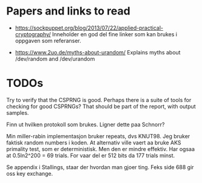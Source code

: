 Papers and links to read
========================

  * https://sockpuppet.org/blog/2013/07/22/applied-practical-cryptography/
    Inneholder en god del fine linker som kan brukes i oppgaven som referanser.

  * https://www.2uo.de/myths-about-urandom/
    Explains myths about /dev/random and /dev/urandom

TODOs
=====

Try to verify that the CSPRNG is good. Perhaps there is a suite of tools for
checking for good CSPRNGs? That should be part of the report, with output
samples.

Finn ut hvilken protokoll som brukes. Ligner dette paa Schnorr?

Min miller-rabin implementasjon bruker repeats, dvs KNUT98. Jeg bruker faktisk
random numbers i koden. At alternativ ville vaert aa bruke AKS primality test,
som er deterministisk. Men den er mindre effektiv. Har ogsaa at 0.5ln2^200 = 69
trials. For vaar del er 512 bits da 177 trials minst.

Se appendix i Stallings, staar der hvordan man gjoer ting.
Feks side 688 gir oss key exchange.
